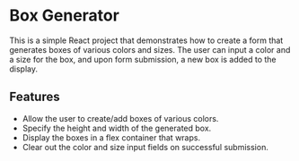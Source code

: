 # Box Generator

This is a simple React project that demonstrates how to create a form that generates boxes of various colors and sizes. The user can input a color and a size for the box, and upon form submission, a new box is added to the display.

## Features

- Allow the user to create/add boxes of various colors.
- Specify the height and width of the generated box.
- Display the boxes in a flex container that wraps.
- Clear out the color and size input fields on successful submission.
